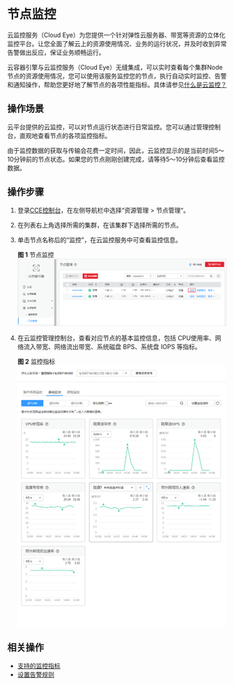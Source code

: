 # 节点监控<a name="cce_01_0182"></a>

云监控服务（Cloud Eye）为您提供一个针对弹性云服务器、带宽等资源的立体化监控平台。让您全面了解云上的资源使用情况、业务的运行状况，并及时收到异常告警做出反应，保证业务顺畅运行。

云容器引擎与云监控服务（Cloud Eye）无缝集成，可以实时查看每个集群Node节点的资源使用情况，您可以使用该服务监控您的节点，执行自动实时监控、告警和通知操作，帮助您更好地了解节点的各项性能指标。具体请参见[什么是云监控？](https://support.huaweicloud.com/productdesc-ces/zh-cn_topic_0015479882.html)

## 操作场景<a name="section1764323133213"></a>

云平台提供的云监控，可以对节点运行状态进行日常监控。您可以通过管理控制台，直观地查看节点的各项监控指标。

由于监控数据的获取与传输会花费一定时间，因此，云监控显示的是当前时间5～10分钟前的节点状态。如果您的节点刚刚创建完成，请等待5～10分钟后查看监控数据。

## 操作步骤<a name="section1883994053220"></a>

1.  登录[CCE控制台](https://console.huaweicloud.com/cce2.0/?utm_source=helpcenter)，在左侧导航栏中选择“资源管理 \> 节点管理“。
2.  在列表右上角选择所需的集群，在该集群下选择所需的节点。
3.  单击节点名称后的“监控”，在云监控服务中可查看监控信息。

    **图 1**  节点监控<a name="fig6924142175319"></a>  
    ![](figures/节点监控.png "节点监控")

4.  在云监控管理控制台，查看对应节点的基本监控信息，包括 CPU使用率、网络流入带宽、网络流出带宽、系统磁盘 BPS、系统盘 IOPS 等指标。

    **图 2**  监控指标<a name="fig065111487019"></a>  
    ![](figures/监控指标.png "监控指标")


## 相关操作<a name="section2749922133319"></a>

-   [支持的监控指标](支持的监控指标.md)
-   [设置告警规则](设置告警规则.md)


